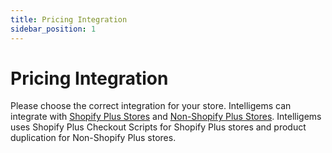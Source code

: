 ```yaml
---
title: Pricing Integration
sidebar_position: 1
---
```


# Pricing Integration

Please choose the correct integration for your store. Intelligems can integrate with 
[Shopify Plus Stores](shopify-plus/shop-plus-add-javascript.md) and 
[Non-Shopify Plus Stores](non-shopify-plus/non-plus-add-javascript.md). Intelligems uses Shopify Plus Checkout Scripts 
for Shopify Plus stores and product duplication for Non-Shopify Plus stores.
